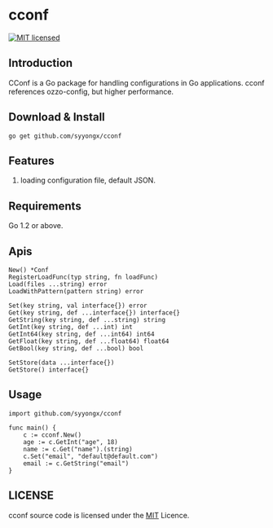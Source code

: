 # cconf
[![MIT licensed][3]][4]

[3]: https://img.shields.io/badge/license-MIT-blue.svg
[4]: LICENSE

## Introduction
CConf is a Go package for handling configurations in Go applications. cconf references ozzo-config, but higher performance.

## Download & Install
```shell
go get github.com/syyongx/cconf
```

## Features
 1. loading configuration file, default JSON.
 
## Requirements
Go 1.2 or above. 
 
## Apis
```
New() *Conf
RegisterLoadFunc(typ string, fn loadFunc)
Load(files ...string) error
LoadWithPattern(pattern string) error

Set(key string, val interface{}) error
Get(key string, def ...interface{}) interface{}
GetString(key string, def ...string) string
GetInt(key string, def ...int) int
GetInt64(key string, def ...int64) int64
GetFloat(key string, def ...float64) float64
GetBool(key string, def ...bool) bool

SetStore(data ...interface{})
GetStore() interface{}
```

## Usage
```
import github.com/syyongx/cconf

func main() {
    c := cconf.New()
    age := c.GetInt("age", 18)
    name := c.Get("name").(string)
    c.Set("email", "default@default.com")
    email := c.GetString("email")
}
```

## LICENSE
cconf source code is licensed under the [MIT](https://github.com/syyongx/cconf/blob/master/LICENSE) Licence.
